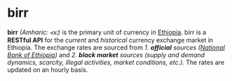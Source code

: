 # birr

**birr** _(Amharic: ብር)_ is the primary unit of currency in [Ethiopia](https://en.wikipedia.org/wiki/Ethiopia). birr is a **RESTful API** for the *current* and *historical* currency exchange market in Ethiopia. The exchange rates are sourced from *1. **official** sources ([National Bank of Ethiopia](https://nbe.gov.et/))* and *2. **black market** sources (supply and demand dynamics, scarcity, illegal activities, market conditions, etc.).* The rates are updated on an hourly basis.
